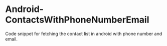 # Android-ContactsWithPhoneNumberEmail
Code snippet for fetching the contact list in android with phone number and email.
